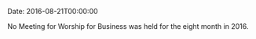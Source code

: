 Date: 2016-08-21T00:00:00

No Meeting for Worship for Business was held for the eight month
in 2016.
